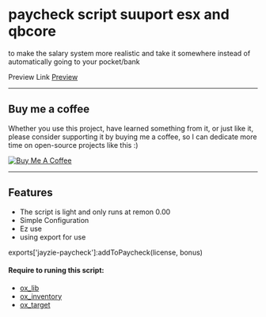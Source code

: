 paycheck script suuport esx and qbcore
============

to make the salary system more realistic and take it somewhere instead of automatically going to your pocket/bank

Preview Link <a href='https://www.youtube.com/watch?v=KwKRrMIYo04&t=31s&ab_channel=SuryaWijaya'>Preview<a>

---
## Buy me a coffee

Whether you use this project, have learned something from it, or just like it, please consider supporting it by buying me a coffee, so I can dedicate more time on open-source projects like this :)

<a href="https://saweria.co/SawerJaya" target="_blank"><img src="https://www.buymeacoffee.com/assets/img/custom_images/orange_img.png" alt="Buy Me A Coffee" style="height: auto !important;width: auto !important;" ></a>

---

## Features
- The script is light and only runs at remon 0.00
- Simple Configuration
- Ez use
- using export for use

exports['jayzie-paycheck']:addToPaycheck(license, bonus)

#### Require to runing this script:
- <a href ="https://github.com/overextended/ox_lib">ox_lib<a>
- <a href ="https://github.com/overextended/ox_inventory">ox_inventory<a>
- <a href ="https://github.com/overextended/ox_target">ox_target<a>
